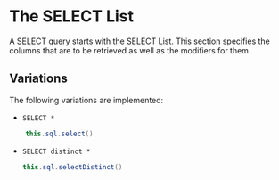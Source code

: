 # The SELECT List

A SELECT query starts with the SELECT List. This section specifies the columns that are to be retrieved as well as the modifiers for them.

## Variations

The following variations are implemented:

- `SELECT *`

```java
    this.sql.select()
```

- `SELECT distinct *`

    ```java
    this.sql.selectDistinct()
    ```
